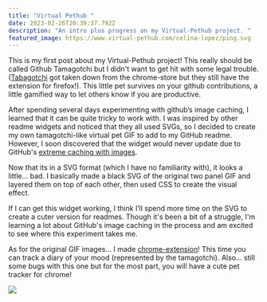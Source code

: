 ```yaml
---
title: "Virtual Pethub "
date: 2023-02-26T20:39:37.792Z
description: "An intro plus progress on my Virtual-Pethub project. "
featured_image: https://www.virtual-pethub.com/celina-lopez/ping.svg
---
```

This is my first post about my Virtual-Pethub project! This really should be called Github Tamagotchi but I didn't want to get hit with some legal trouble. ([Tabagotchi](https://www.theverge.com/tldr/2017/9/11/16291060/tabagotchi-tab-decluttering-breather-tamagotchi-google-chrome-extension-rip) got taken down from the chrome-store but they still have the extension for firefox!). This little pet survives on your github contributions, a little gamified way to let others know if you are productive.

After spending several days experimenting with github’s image caching, I learned that it can be quite tricky to work with. I was inspired by other readme widgets and noticed that they all used SVGs, so I decided to create my own tamagotchi-like virtual pet GIF to add to my GitHub readme. However, I soon discovered that the widget would never update due to GitHub's [extreme caching with images](https://github.com/github/markup/issues/224). 

Now that its in a SVG format (which I have no familiarity with), it looks a little… bad. I basically made a black SVG of the original two panel GIF and layered them on top of each other, then used CSS to create the visual effect. 

If I can get this widget working, I think I’ll spend more time on the SVG to create a cuter version for readmes. Though it's been a bit of a struggle, I'm learning a lot about GitHub's image caching in the process and am excited to see where this experiment takes me.

As for the original GIF images… I made [chrome-extension](https://chrome.google.com/webstore/detail/pet-mood-tracker/fpidnlaipemhlfgilocegokiipdbhagh?hl=en)! This time you can track a diary of your mood (represented by the tamagotchi). Also… still some bugs with this one but for the most part, you will have a cute pet tracker for chrome!

![](https://lh4.googleusercontent.com/vAg-hTaEdIfktWax4lcbLOh5WTk0Gv9H3afUwHVpGTmmPaZJXPhxXVfzE9oPtDMZoFBJru3KNZeqxeYsjTSMN9YkAKGVaMBgGSr5Kdap9LJsGZzVCKrnlPNEKkbw6D-BzH8c9n1WqnG-RzALpnbfL_A)
